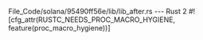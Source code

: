 File_Code/solana/95490ff56e/lib/lib_after.rs --- Rust
                                                                                                                                                             2 #![cfg_attr(RUSTC_NEEDS_PROC_MACRO_HYGIENE, feature(proc_macro_hygiene))]

